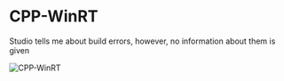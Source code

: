 # CPP-WinRT

Studio tells me about build errors, however, no information about them is given

![CPP-WinRT](https://user-images.githubusercontent.com/62121542/133167414-bdf8d4f1-e16c-409a-b97d-5856c46a647f.png)
